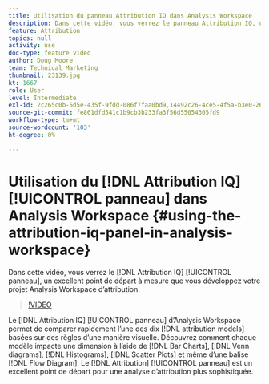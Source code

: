 ```yaml
---
title: Utilisation du panneau Attribution IQ dans Analysis Workspace
description: Dans cette vidéo, vous verrez le panneau Attribution IQ, un bon point de départ pour créer votre projet d’attribution Analysis Workspace.
feature: Attribution
topics: null
activity: use
doc-type: feature video
author: Doug Moore
team: Technical Marketing
thumbnail: 23139.jpg
kt: 1667
role: User
level: Intermediate
exl-id: 2c265c0b-5d5e-435f-9fdd-086f7faa0bd9,14492c26-4ce5-4f5a-b3e0-2605f59cfca9,14492c26-4ce5-4f5a-b3e0-2605f59cfca9,2c265c0b-5d5e-435f-9fdd-086f7faa0bd9
source-git-commit: fe861dfd541c1b9cb3b233fa3f56d55054305fd9
workflow-type: tm+mt
source-wordcount: '103'
ht-degree: 0%

---
```


# Utilisation du [!DNL Attribution IQ] [!UICONTROL panneau] dans Analysis Workspace {#using-the-attribution-iq-panel-in-analysis-workspace}

Dans cette vidéo, vous verrez le [!DNL Attribution IQ] [!UICONTROL panneau], un excellent point de départ à mesure que vous développez votre projet Analysis Workspace d’attribution.

>[!VIDEO](https://video.tv.adobe.com/v/23139/?quality=12)

Le [!DNL Attribution IQ] [!UICONTROL panneau] d’Analysis Workspace permet de comparer rapidement l’une des dix [!DNL attribution models] basées sur des règles d’une manière visuelle. Découvrez comment chaque modèle impacte une dimension à l’aide de [!DNL Bar Charts], [!DNL Venn diagrams], [!DNL Histograms], [!DNL Scatter Plots] et même d’une balise [!DNL Flow Diagram]. Le [!DNL Attribution] [!UICONTROL panneau] est un excellent point de départ pour une analyse d’attribution plus sophistiquée.
